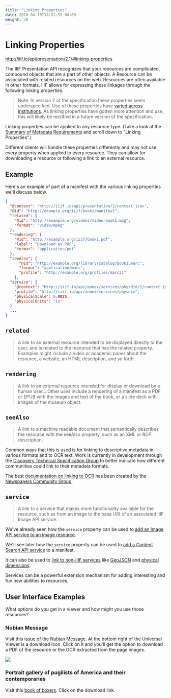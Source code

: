 ```yaml
---
title: "Linking Properties"
date: 2018-04-15T14:51:53-04:00
weight: 30
---
```


# Linking Properties

http://iiif.io/api/presentation/2.1/#linking-properties

The IIIF Presentation API recognizes that your resources are complicated, compound objects that are a part of other objects. A Resource can be associated with related resources on the web. Resources are often available in other formats. IIIF allows for expressing these linkages through the following linking properties.

> Note: In version 2 of the specification these properties seem underspecified. Use of these properties have [varied across institutions](https://github.com/benwbrum/fromthepage/wiki/IIIF-Linking-Properties-Usage-Survey). As linking properties have gotten more attention and use, this will likely be rectified in a future version of the specification.

Linking properties can be applied to any resource type. (Take a look at the [Summary of Metadata Requirements][summary-metadata] and scroll down to "Linking Properties".)

Different clients will handle these properties differently and may not use every property when applied to every resource. They can allow for downloading a resource or following a link to an external resource.

## Example

Here's an example of part of a manifest with the various linking properties we'll discuss below.

```json
{
  "@context": "http://iiif.io/api/presentation/2/context.json",
  "@id": "http://example.org/iiif/book1/manifest",
  "related": {
    "@id": "http://example.org/videos/video-book1.mpg",
    "format": "video/mpeg"
  },
  "rendering": {
    "@id": "http://example.org/iiif/book1.pdf",
    "label": "Download as PDF",
    "format": "application/pdf"
  },
  "seeAlso": {
      "@id": "http://example.org/library/catalog/book1.marc",
      "format": "application/marc",
      "profile": "http://example.org/profiles/marc21"
    },
  "service": {
    "@context": "http://iiif.io/api/annex/services/physdim/1/context.json",
    "profile": "http://iiif.io/api/annex/services/physdim",
    "physicalScale": 0.0025,
    "physicalUnits": "in"
  }
  ...
}
```

## `related`

> A link to an external resource intended to be displayed directly to the user, and is related to the resource that has the related property. Examples might include a video or academic paper about the resource, a website, an HTML description, and so forth.

## `rendering`

> A link to an external resource intended for display or download by a human user....Other uses include a rendering of a manifest as a PDF or EPUB with the images and text of the book, or a slide deck with images of the museum object.

## `seeAlso`

> A link to a machine readable document that semantically describes the resource with the seeAlso property, such as an XML or RDF description.

Common ways that this is used is for linking to descriptive metadata in various formats and to OCR text. Work is currently in development through the [Discovery Technical Specification Group][discovery-group] to better indicate how different communities could link to their metadata formats.

The best [documentation on linking to OCR][linking-ocr] has been created by the [Newspapers Community Group][newspapers-group].

<!-- #backlog:400 link to the Europeana schema.org study when that is published -->

## `service`

> A link to a service that makes more functionality available for the resource, such as from an image to the base URI of an associated IIIF Image API service.

We've already seen how the `service` property can be used to [add an Image API service to an image resource](image-service.md).

We'll see later how the `service` property can be used to [add a Content Search API service](../search/service-in-manifest.md) to a manifest.

It can also be used to [link to non-IIIF services](http://iiif.io/api/annex/services/) like [GeoJSON] and [physical dimensions].

Services can be a powerful extension mechanism for adding interesting and fun new abilities to resources.

## User Interface Examples

What options do you get in a viewer and how might you use those resources?

### Nubian Message

Visit this [issue of the Nubian Message][nubian-message]. At the bottom right of the Universal Viewer is a download icon. Click on it and you'll get the option to download a PDF of the resource or the OCR extracted from the page images.

![](/images/presentation-rendering-download-universal-viewer.png)

### Portrait gallery of pugilists of America and their contemporaries

Visit this [book of boxers]. Click on the download link.

[summary-metadata]: http://iiif.io/api/presentation/2.1/#b-summary-of-metadata-requirements
[GeoJSON]: http://iiif.io/api/annex/services/#geojson
[physical dimensions]: http://iiif.io/api/annex/services/#physical-dimensions
[nubian-message]: https://d.lib.ncsu.edu/collections/catalog/nubian-message-2003-04-01
[book of boxers]: https://digital.library.villanova.edu/Item/vudl:92879

[linking-ocr]: https://docs.google.com/document/d/1rz-Dm_LMguPD_Zi6Z1uf61XaPrdhd3mgK9_SV3EBdlE/edit#heading=h.gn82mp9sesw9
[discovery-group]: http://iiif.io/community/groups/discovery/
[newspapers-group]: http://iiif.io/community/groups/newspapers/

<!-- #next:210 show more live examples of manifests that use these linking properties with examples of how they display in a client and what functionality the properties enable -->
